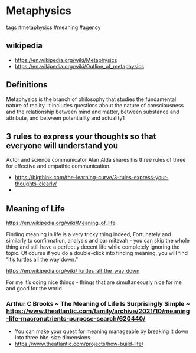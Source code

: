 # Metaphysics

tags #metaphysics #meaning #agency

## wikipedia

* https://en.wikipedia.org/wiki/Metaphysics
* https://en.wikipedia.org/wiki/Outline_of_metaphysics

## Definitions

Metaphysics is the branch of philosophy that studies the fundamental nature of reality. It includes questions about the nature of consciousness and the relationship between mind and matter, between substance and attribute, and between potentiality and actuality1




## 3 rules to express your thoughts so that everyone will understand you
Actor and science communicator Alan Alda shares his three rules of three for effective and empathic communication.

* https://bigthink.com/the-learning-curve/3-rules-express-your-thoughts-clearly/
*
## Meaning of Life


https://en.wikipedia.org/wiki/Meaning_of_life

Finding meaning in life is a very tricky thing indeed, Fortunately and similarly to confirmation, analysis and bar mitzvah - you can skip the whole thing and still have a perfectly decent life while completely ignoring the topic. Of course if you do a double-click into finding meaning, you will find “it’s turtles all the way down.”

https://en.wikipedia.org/wiki/Turtles_all_the_way_down

For me it’s doing nice things - things that are simultaneously nice for me and good for the world.


### Arthur C Brooks ~ The Meaning of Life Is Surprisingly Simple ~ https://www.theatlantic.com/family/archive/2021/10/meaning-life-macronutrients-purpose-search/620440/

* You can make your quest for meaning manageable by breaking it down into three bite-size dimensions.
* https://www.theatlantic.com/projects/how-build-life/


